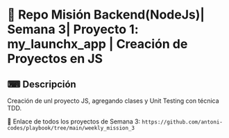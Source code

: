 # 📒 Repo Misión Backend(NodeJs)| Semana 3| Proyecto 1: my_launchx_app | Creación de Proyectos en JS 

## ⌨ Descripción
Creación de unl proyecto JS, agregando clases y Unit Testing con técnica TDD.



📎 Enlace de todos los proyectos de Semana 3:
`https://github.com/antoni-codes/playbook/tree/main/weekly_mission_3`


